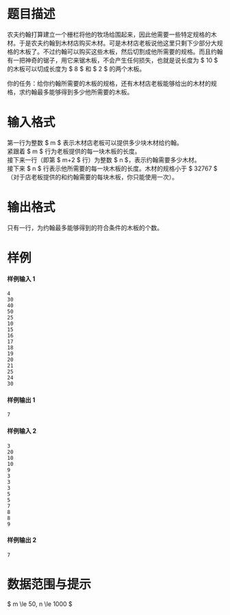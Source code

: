 
# 题目描述

农夫约翰打算建立一个栅栏将他的牧场给围起来，因此他需要一些特定规格的木材。于是农夫约翰到木材店购买木材。可是木材店老板说他这里只剩下少部分大规格的木板了。不过约翰可以购买这些木板，然后切割成他所需要的规格。而且约翰有一把神奇的锯子，用它来锯木板，不会产生任何损失，也就是说长度为 $ 10 $ 的木板可以切成长度为 $ 8 $ 和 $ 2 $ 的两个木板。

你的任务：给你约翰所需要的木板的规格，还有木材店老板能够给出的木材的规格，求约翰最多能够得到多少他所需要的木板。

# 输入格式

第一行为整数 $ m $ 表示木材店老板可以提供多少块木材给约翰。  
紧跟着 $ m $ 行为老板提供的每一块木板的长度。  
接下来一行（即第 $ m+2 $ 行）为整数 $ n $，表示约翰需要多少木材。  
接下来 $ n $ 行表示他所需要的每一块木板的长度。木材的规格小于 $ 32767 $（对于店老板提供的和约翰需要的每块木板，你只能使用一次）。

# 输出格式

只有一行，为约翰最多能够得到的符合条件的木板的个数。

# 样例

#### 样例输入 1
```plain
4
30
40
50
25
10
15
16
17
18
19
20
21
25
24
30
```
#### 样例输出 1
```plain
7
```
#### 样例输入 2
```plain
3
20
10
10
9
3
3
3
5
5
7
8
8
9
```
#### 样例输出 2
```plain
7
```

# 数据范围与提示

$ m \le 50, n \le 1000 $

